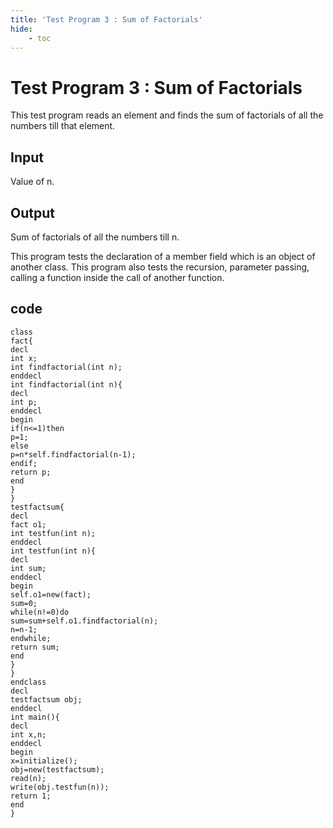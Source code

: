 ```yaml
---
title: 'Test Program 3 : Sum of Factorials'
hide:
    - toc
---
```


# Test Program 3 : Sum of Factorials
This test program reads an element and finds the sum of factorials of all the numbers till that element.

## Input
Value of n.
## Output
Sum of factorials of all the numbers till n.

This program tests the declaration of a member field which is an object of another class. This program also tests the recursion, parameter passing, calling a function inside the call of another function.

## code

```
class
fact{
decl
int x;
int findfactorial(int n);
enddecl
int findfactorial(int n){
decl
int p;
enddecl
begin
if(n<=1)then
p=1;
else
p=n*self.findfactorial(n-1);
endif;
return p;
end
}
}
testfactsum{
decl
fact o1;
int testfun(int n);
enddecl
int testfun(int n){
decl
int sum;
enddecl
begin
self.o1=new(fact);
sum=0;
while(n!=0)do
sum=sum+self.o1.findfactorial(n);
n=n-1;
endwhile;
return sum;
end
}
}
endclass
decl
testfactsum obj;
enddecl
int main(){
decl
int x,n;
enddecl
begin
x=initialize();
obj=new(testfactsum);
read(n);
write(obj.testfun(n));
return 1;
end
}
```

